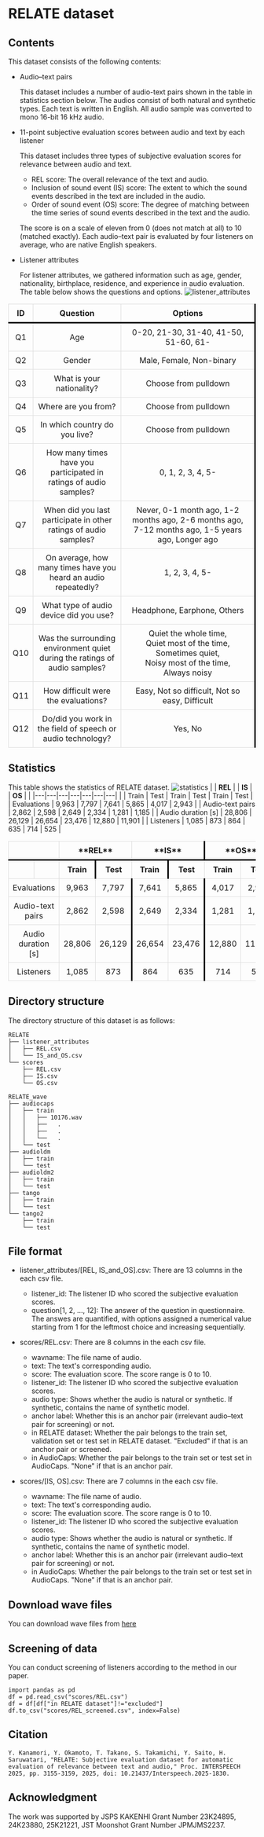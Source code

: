 # RELATE dataset

## Contents

This dataset consists of the following contents:

- Audio–text pairs

	This dataset includes a number of audio-text pairs shown in the table in statistics section below. The audios consist of both natural and synthetic types.
	Each text is written in English.
	All audio sample was converted to mono 16-bit 16 kHz audio.

- 11-point subjective evaluation scores between audio and text by each listener

	This dataset includes three types of subjective evaluation scores for relevance between audio and text.
	- REL score: The overall relevance of the text and audio.
 	- Inclusion of sound event (IS) score: The extent to which the sound events described in the text are included in the audio.
  	- Order of sound event (OS) score: The degree of matching between the time series of sound events described in the text and the audio.

	The score is on a scale of eleven from 0 (does not match at all) to 10 (matched exactly).
	Each audio–text pair is evaluated by four listeners on average, who are native English speakers.

- Listener attributes
  
  	For listener attributes, we gathered information such as age, gender, nationality, birthplace, residence, and experience in audio evaluation.
	The table below shows the questions and options.
	![listener_attributes](images/listener_attributes.png)

| ID | Question | Options |
|---|---|---|
| Q1 | Age | 0-20, 21-30, 31-40, 41-50, 51-60, 61- |
| Q2 | Gender | Male, Female, Non-binary |
| Q3 | What is your nationality? | Choose from pulldown |
| Q4 | Where are you from? | Choose from pulldown |
| Q5 | In which country do you live? | Choose from pulldown |
| Q6 | How many times have you participated in ratings of audio samples? | 0, 1, 2, 3, 4, 5- |
| Q7 | When did you last participate in other ratings of audio samples? | Never, 0-1 month ago, 1-2 months ago, 2-6 months ago, <br>7-12 months ago, 1-5 years ago, Longer ago |
| Q8 | On average, how many times have you heard an audio repeatedly? | 1, 2, 3, 4, 5- |
| Q9 | What type of audio device did you use? | Headphone, Earphone, Others |
| Q10 | Was the surrounding environment quiet during the ratings of audio samples? | Quiet&nbsp;the&nbsp;whole&nbsp;time, Quiet&nbsp;most&nbsp;of&nbsp;the&nbsp;time, Sometimes&nbsp;quiet, Noisy&nbsp;most&nbsp;of&nbsp;the&nbsp;time, Always&nbsp;noisy |
| Q11 | How difficult were the evaluations? | Easy, Not so difficult, Not so easy, Difficult |
| Q12 | Do/did you work in the field of speech or audio technology? | Yes, No |


## Statistics
This table shows the statistics of RELATE dataset.
![statistics](images/stats_RELATE.png)
| | **REL** | | **IS** | | **OS** | |
|---|---|---|---|---|---|---|
| | Train | Test | Train | Test | Train | Test |
| Evaluations | 9,963 | 7,797 | 7,641 | 5,865 | 4,017 | 2,943 |
| Audio-text pairs | 2,862 | 2,598 | 2,649 | 2,334 | 1,281 | 1,185 |
| Audio duration [s] | 28,806 | 26,129 | 26,654 | 23,476 | 12,880 | 11,901 |
| Listeners | 1,085 | 873 | 864 | 635 | 714 | 525 |

<style>
  table {
    border-collapse: collapse; /* セルの境界線を重ねて1本にする */
    width: 100%;
  }
  th, td {
    padding: 8px;
    text-align: center;
    border: 1px solid #ddd;
  }
  /* ここからカスタマイズ部分 */
  /* 見出し行の下に太い線を追加 */
  thead tr:first-child th {
    border-bottom: 3px solid black;
  }
  /* REL, IS, OSの列の間に太い線を追加 */
  th:nth-child(3), td:nth-child(3),
  th:nth-child(5), td:nth-child(5) {
    border-right: 3px solid black;
  }
</style>

<table>
  <thead>
    <tr>
      <th colspan="2"></th>
      <th colspan="2">**REL**</th>
      <th colspan="2">**IS**</th>
      <th colspan="2">**OS**</th>
    </tr>
    <tr>
      <th></th>
      <th></th>
      <th>Train</th>
      <th>Test</th>
      <th>Train</th>
      <th>Test</th>
      <th>Train</th>
      <th>Test</th>
    </tr>
  </thead>
  <tbody>
    <tr>
      <td colspan="2">Evaluations</td>
      <td>9,963</td>
      <td>7,797</td>
      <td>7,641</td>
      <td>5,865</td>
      <td>4,017</td>
      <td>2,943</td>
    </tr>
    <tr>
      <td colspan="2">Audio-text pairs</td>
      <td>2,862</td>
      <td>2,598</td>
      <td>2,649</td>
      <td>2,334</td>
      <td>1,281</td>
      <td>1,185</td>
    </tr>
    <tr>
      <td colspan="2">Audio duration [s]</td>
      <td>28,806</td>
      <td>26,129</td>
      <td>26,654</td>
      <td>23,476</td>
      <td>12,880</td>
      <td>11,901</td>
    </tr>
    <tr>
      <td colspan="2">Listeners</td>
      <td>1,085</td>
      <td>873</td>
      <td>864</td>
      <td>635</td>
      <td>714</td>
      <td>525</td>
    </tr>
  </tbody>
</table>

## Directory structure

The directory structure of this dataset is as follows:

	RELATE
	├── listener_attributes
	│   ├── REL.csv
	│   └── IS_and_OS.csv 
	└── scores
		├── REL.csv
		├── IS.csv 
		└── OS.csv

  	RELATE_wave
	├── audiocaps
	│   ├── train
 	│	│	├── 10176.wav
	│	│	├──   .
    │   │   ├──   .
    │	│   └──   .
	│   └── test
	├── audioldm
 	│	├── train
    │   └── test
 	├── audioldm2
   	│	├── train
    │   └── test
   	├── tango
	│	├── train
    │   └── test
	└── tango2
  	 	├── train
        └── test


## File format

- listener_attributes/[REL, IS_and_OS].csv: There are 13 columns in the each csv file.
	- listener_id: The listener ID who scored the subjective evaluation scores.
	- question[1, 2, ..., 12]: The answer of the question in questionnaire. The answes are quantified, with options assigned a numerical value starting from 1 for the leftmost choice and increasing sequentially.

- scores/REL.csv: There are 8 columns in the each csv file.
	- wavname: The file name of audio.
	- text: The text's corresponding audio.
	- score: The evaluation score. The score range is 0 to 10.
	- listener_id: The listener ID who scored the subjective evaluation scores.
    - audio type: Shows whether the audio is natural or synthetic. If synthetic, contains the name of synthetic model.
    - anchor label: Whether this is an anchor pair (irrelevant audio–text pair for screening) or not.
    - in RELATE dataset: Whether the pair belongs to the train set, validation set or test set in RELATE dataset. "Excluded" if that is an anchor pair or screened.
    - in AudioCaps: Whether the pair belongs to the train set or test set in AudioCaps. "None" if that is an anchor pair.
 
- scores/[IS, OS].csv: There are 7 columns in the each csv file.
	- wavname: The file name of audio.
	- text: The text's corresponding audio.
	- score: The evaluation score. The score range is 0 to 10.
	- listener_id: The listener ID who scored the subjective evaluation scores.
    - audio type: Shows whether the audio is natural or synthetic. If synthetic, contains the name of synthetic model.
    - anchor label: Whether this is an anchor pair (irrelevant audio–text pair for screening) or not.
    - in AudioCaps: Whether the pair belongs to the train set or test set in AudioCaps. "None" if that is an anchor pair.


## Download wave files
You can download wave files from [here](https://sarulab.sakura.ne.jp/kanamori/RELATE_open_dataset/RELATE_wave.zip)

## Screening of data
You can conduct screening of listeners according to the method in our paper.

```
import pandas as pd
df = pd.read_csv("scores/REL.csv")
df = df[df["in RELATE dataset"]!="excluded"]
df.to_csv("scores/REL_screened.csv", index=False)
```

## Citation
```
Y. Kanamori, Y. Okamoto, T. Takano, S. Takamichi, Y. Saito, H. Saruwatari, "RELATE: Subjective evaluation dataset for automatic evaluation of relevance between text and audio," Proc. INTERSPEECH 2025, pp. 3155-3159, 2025, doi: 10.21437/Interspeech.2025-1830.
```

## Acknowledgment

The work was supported by JSPS KAKENHI Grant Number 23K24895, 24K23880, 25K21221, JST Moonshot Grant Number JPMJMS2237.
